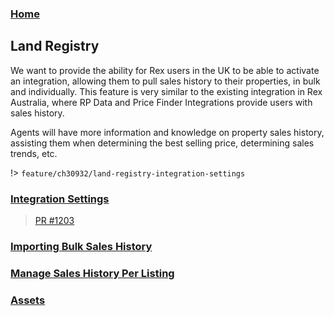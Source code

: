 
### [Home](/)

## Land Registry

We want to provide the ability for Rex users in the UK to be able to activate an integration, allowing them to pull sales history to their properties, in bulk and individually. This feature is very similar to the existing integration in Rex Australia, where RP Data and Price Finder Integrations provide users with sales history.

Agents will have more information and knowledge on property sales history, assisting them when determining the best selling price, determining sales trends, etc.

!> `feature/ch30932/land-registry-integration-settings`



### [Integration Settings](md/rexlabs/Land_Registry/Integration_Settings.md)  
> [PR #1203](https://github.com/rexlabsio/rex-app/pull/1203)
### [Importing Bulk Sales History](md/rexlabs/Land_Registry/Importing_Bulk_Sales_History.md)
### [Manage Sales History Per Listing](md/rexlabs/Land_Registry/Manage_Sales_History_Per_Listing.md)
### [Assets](md/rexlabs/Land_Registry/Links.md)